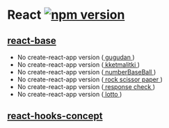 # React [![npm version](https://img.shields.io/npm/v/react.svg?style=flat)](https://www.npmjs.com/package/react)

## [react-base](https://github.com/hoseong511/react-redux/tree/main/react-base)
- No create-react-app version ([ gugudan ](https://hoseong511.github.io/react-redux/react-base/gugudan/))
- No create-react-app version ([ kketmalitki ](https://hoseong511.github.io/react-redux/react-base/kketmalitki-hooks/))
- No create-react-app version ([ numberBaseBall ](https://hoseong511.github.io/react-redux/react-base/baseball/))
- No create-react-app version ([ rock scissor paper ](https://hoseong511.github.io/react-redux/react-base/rsp/))
- No create-react-app version ([ response check ](https://hoseong511.github.io/react-redux/react-base/response/))
- No create-react-app version ([ lotto ](https://hoseong511.github.io/react-redux/react-base/lotto/))


  
## [react-hooks-concept](https://github.com/hoseong511/react-redux/tree/main/react-hooks-concept)
